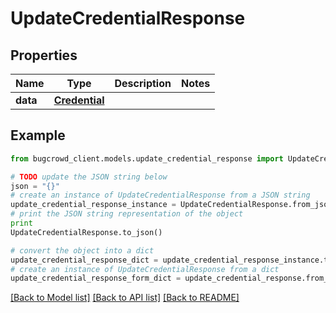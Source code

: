 # UpdateCredentialResponse


## Properties

Name | Type | Description | Notes
------------ | ------------- | ------------- | -------------
**data** | [**Credential**](Credential.md) |  | 

## Example

```python
from bugcrowd_client.models.update_credential_response import UpdateCredentialResponse

# TODO update the JSON string below
json = "{}"
# create an instance of UpdateCredentialResponse from a JSON string
update_credential_response_instance = UpdateCredentialResponse.from_json(json)
# print the JSON string representation of the object
print
UpdateCredentialResponse.to_json()

# convert the object into a dict
update_credential_response_dict = update_credential_response_instance.to_dict()
# create an instance of UpdateCredentialResponse from a dict
update_credential_response_form_dict = update_credential_response.from_dict(update_credential_response_dict)
```
[[Back to Model list]](../README.md#documentation-for-models) [[Back to API list]](../README.md#documentation-for-api-endpoints) [[Back to README]](../README.md)



